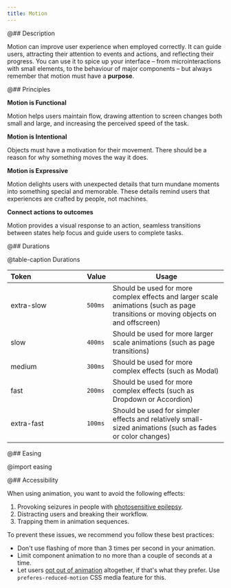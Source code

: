 ```yaml
---
title: Motion
---
```


@## Description

Motion can improve user experience when employed correctly. It can guide users, attracting their attention to events and actions, and reflecting their progress. You can use it to spice up your interface – from microinteractions with small elements, to the behaviour of major components – but always remember that motion must have a **purpose**.

@## Principles

**Motion is Functional**

Motion helps users maintain flow, drawing attention to screen changes both small and large, and increasing the perceived speed of the task.

**Motion is Intentional**

Objects must have a motivation for their movement. There should be a reason for why something moves the way it does.

**Motion is Expressive**

Motion delights users with unexpected details that turn mundane moments into something special and memorable. These details remind users that experiences are crafted by people, not machines.

**Connect actions to outcomes**

Motion provides a visual response to an action, seamless transitions between states help focus and guide users to complete tasks.

@## Durations

@table-caption Durations

| Token            | Value   | Usage                                                                                                                             |
| ---------------- | ------- | --------------------------------------------------------------------------------------------------------------------------------- |
| extra-slow       | `500ms` | Should be used for more complex effects and larger scale animations (such as page transitions or moving objects on and offscreen) |
| slow             | `400ms` | Should be used for more larger scale animations (such as page transitions)                                                        |
| medium           | `300ms` | Should be used for more complex effects (such as Modal)                                                                           |
| fast             | `200ms` | Should be used for more complex effects (such as Dropdown or Accordion)                                                           |
| extra-fast       | `100ms` | Should be used for simpler effects and relatively small-sized animations (such as fades or color changes)                         |

@## Easing

@import easing

@## Accessibility

When using animation, you want to avoid the following effects:

1. Provoking seizures in people with [photosensitive epilepsy](https://www.epilepsy.com/what-is-epilepsy/seizure-triggers/photosensitivity#:~:text=For%20about%203%25%20of%20people,is%20known%20as%20photosensitive%20epilepsy).
2. Distracting users and breaking their workflow.
3. Trapping them in animation sequences.

To prevent these issues, we recommend you follow these best practices:

- Don't use flashing of more than 3 times per second in your animation.
- Limit component animation to no more than a couple of seconds at a time.
- Let users [opt out of animation](https://developer.mozilla.org/en-US/docs/Web/CSS/@media/prefers-reduced-motion) altogether, if that's what they prefer. Use `preferes-reduced-motion` CSS media feature for this.
